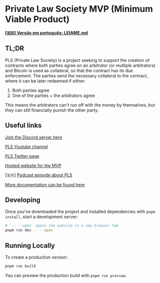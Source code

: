 # Private Law Society MVP (Minimum Viable Product)

[**[🇧🇷] Versão em português: LEIAME.md**](LEIAME.md)

## TL;DR

PLS (Private Law Society) is a project seeking to support the creation of contracts where both parties agree on an arbitrator (or multiple arbitrators) and Bitcoin is used as collateral, so that the contract has its due enforcement. The parties send the necessary collateral to the contract, where it can be later redeemed if either:

1. Both parties agree
2. One of the parties + the arbitrators agree

This means the arbitrators can't run off with the money by themselves, but they can still financially punish the other party.

## Useful links

[Join the Discord server here](https://discord.gg/PNE3PZTUNz)

[PLS Youtube channel](https://www.youtube.com/@privatelawsociety)

[PLS Twitter page](https://twitter.com/PrivateLawSoc)

[Hosted website for the MVP](https://pls-mvp.vercel.app/)

[🇧🇷] [Podcast episode about PLS](https://www.youtube.com/watch?v=NGx7h9kpPE8)

[More documentation can be found here](https://github.com/PrivateLawSociety/pls-mvp/wiki)

## Developing

Once you've downloaded the project and installed dependencies with `pnpm install`, start a development server:

```bash
# `-- --open` opens the website in a new browser tab
pnpm run dev -- --open
```

## Running Locally

To create a production version:

```bash
pnpm run build
```

You can preview the production build with `pnpm run preview`.
